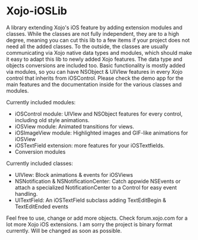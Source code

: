 Xojo-iOSLib
===========

A library extending Xojo's iOS feature by adding extension modules and classes.
While the classes are not fully independent, they are to a high degree, meaning you can cut this lib to a few items if your project does not need all the added classes. 
To the outside, the classes are usually communicating via Xojo native data types and modules, which should make it easy to adapt this lib to newly added Xojo features. The data type and objects conversions are included too.
Basic functionality is mostly added via modules, so you can have NSObject & UIVIew features in every Xojo control that inherits from iOSControl.
Please check the demo app for the main features and the documentation inside for the various classes and modules.

Currently included modules:
- iOSControl module: UIVIew and NSObject features for every control, including old style animations.
- iOSView module: Animated transitions for views.
- iOSImageView module: Highlighted images and GIF-like animations for iOSView
- iOSTextField extension: more features for your iOSTextfields.
- Conversion modules

Currently included classes:
- UIVIew: Block animations & events for iOSViews
- NSNotification & NSNotificationCenter: Catch appwide NSEvents or attach a specialized NotificationCenter to a Control for easy event handling.
- UITextField: An iOSTextField subclass adding TextEditBegin & TextEditEnded events

Feel free to use, change or add more objects. Check forum.xojo.com for a lot more Xojo iOS extensions.
I am sorry the project is binary format currently. Will be changed as soon as possible.
